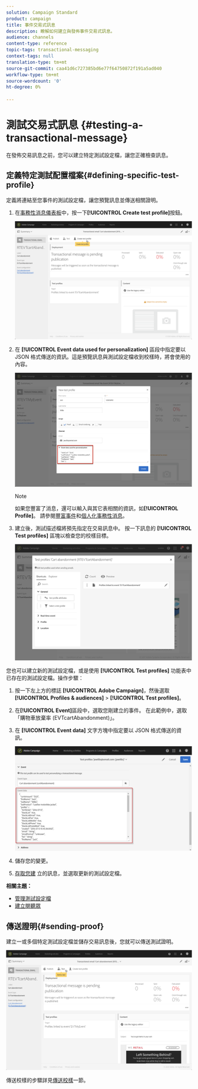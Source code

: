 ```yaml
---
solution: Campaign Standard
product: campaign
title: 事件交易式訊息
description: 瞭解如何建立與發佈事件交易式訊息。
audience: channels
content-type: reference
topic-tags: transactional-messaging
context-tags: null
translation-type: tm+mt
source-git-commit: caa41d6c727385bd6e77f64750872f191a5ad040
workflow-type: tm+mt
source-wordcount: '0'
ht-degree: 0%

---
```



# 測試交易式訊息 {#testing-a-transactional-message}

在發佈交易訊息之前，您可以建立特定測試設定檔，讓您正確檢查訊息。

## 定義特定測試配置檔案{#defining-specific-test-profile}

定義將連結至您事件的測試設定檔，讓您預覽訊息並傳送相關證明。

1. 在[事務性消息儀表板](../../channels/using/editing-transactional-message.md#accessing-transactional-messages)中，按一下&#x200B;**[!UICONTROL Create test profile]**&#x200B;按鈕。

   ![](assets/message-center_test-profile.png)

1. 在 **[!UICONTROL Event data used for personalization]** 區段中指定要以 JSON 格式傳送的資訊。這是預覽訊息與測試設定檔收到校樣時，將會使用的內容。

   ![](assets/message-center_event-data.png)

   >[!NOTE]
   >
   >如果您豐富了消息，還可以輸入與其它表相關的資訊，如&#x200B;**[!UICONTROL Profile]**。 請參閱[豐富事件](../../channels/using/configuring-transactional-event.md#enriching-the-transactional-message-content)和[個人化事務性消息](../../channels/using/editing-transactional-message.md#personalizing-a-transactional-message)。

1. 建立後，測試描述檔將預先指定在交易訊息中。 按一下訊息的 **[!UICONTROL Test profiles]** 區塊以檢查您的校樣目標。

   ![](assets/message-center_5.png)

您也可以建立新的測試設定檔，或是使用 **[!UICONTROL Test profiles]** 功能表中已存在的測試設定檔。操作步驟：

1. 按一下左上方的標誌 **[!UICONTROL Adobe Campaign]**，然後選取 **[!UICONTROL Profiles & audiences]** > **[!UICONTROL Test profiles]**。
1. 在&#x200B;**[!UICONTROL Event]**&#x200B;區段中，選取您剛建立的事件。 在此範例中，選取「購物車放棄率 (EVTcartAbandonment)」。
1. 在 **[!UICONTROL Event data]** 文字方塊中指定要以 JSON 格式傳送的資訊。

   ![](assets/message-center_3.png)

1. 儲存您的變更。
1. [存取您建](../../channels/using/editing-transactional-message.md#accessing-transactional-messages) 立的訊息，並選取更新的測試設定檔。

**相關主題：**

* [管理測試設定檔](../../audiences/using/managing-test-profiles.md)
* [建立閱聽眾](../../audiences/using/creating-audiences.md)

## 傳送證明{#sending-proof}

建立一或多個特定測試設定檔並儲存交易訊息後，您就可以傳送測試證明。

![](assets/message-center_10.png)

傳送校樣的步驟詳見[傳送校樣](../../sending/using/sending-proofs.md)一節。
